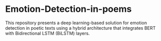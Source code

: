# Emotion-Detection-in-poems
This repository presents a deep learning-based solution for emotion detection in poetic texts using a hybrid architecture that integrates BERT with Bidirectional LSTM (BiLSTM) layers.
